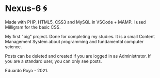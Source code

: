 # Nexus-6 🌀

Made with PHP, HTML5, CSS3 and MySQL in VSCode + MAMP. I used Milligram for the basic CSS.

My first "big" project. Done for completing my studies. It is a small Content Management System about programming and fundamental computer science.

Posts can be deleted and created if you are logged in as Administrator. If you are a standard user, you can only see posts.

Eduardo Royo - 2021.